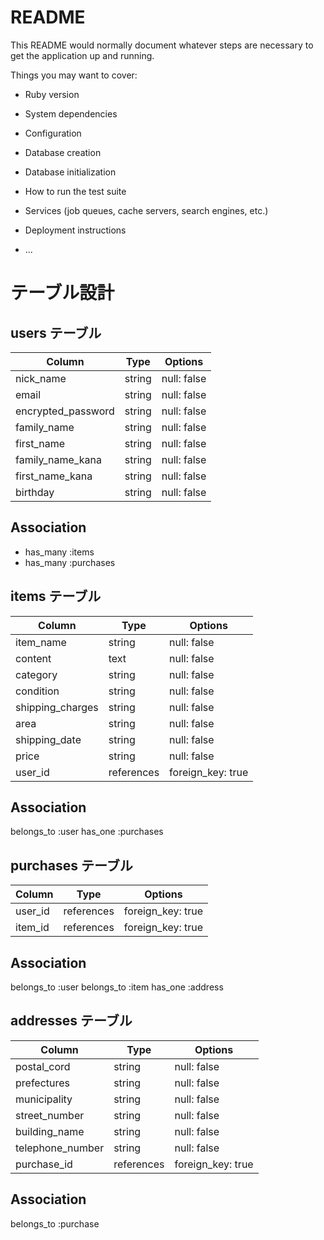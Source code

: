 # README

This README would normally document whatever steps are necessary to get the
application up and running.

Things you may want to cover:

* Ruby version

* System dependencies

* Configuration

* Database creation

* Database initialization

* How to run the test suite

* Services (job queues, cache servers, search engines, etc.)

* Deployment instructions

* ...

# テーブル設計

## users テーブル

| Column             | Type     | Options          |
| ------------------ | ------   | -----------      |
| nick_name          | string   | null: false      |
| email              | string   | null: false      |
| encrypted_password | string   | null: false      |   
| family_name        | string   | null: false      |
| first_name         | string   | null: false      |
| family_name_kana   | string   | null: false      |
| first_name_kana    | string   | null: false      |
| birthday           | string   | null: false      |

## Association

- has_many :items
- has_many :purchases

## items テーブル

| Column             | Type      | Options          |
| ------------------ | ------    | -----------      |    
| item_name          | string    | null: false      |
| content            | text      | null: false      |
| category           | string    | null: false      |
| condition          | string    | null: false      |   
| shipping_charges   | string    | null: false      |
| area               | string    | null: false      |
| shipping_date      | string    | null: false      |
| price              | string    | null: false      |
| user_id            | references| foreign_key: true|

## Association

belongs_to :user
has_one    :purchases

## purchases テーブル

| Column             | Type      | Options          |
| ------------------ | ------    | -----------      |    
| user_id            | references| foreign_key: true|
| item_id            | references| foreign_key: true|

## Association

belongs_to :user
belongs_to :item
has_one    :address

## addresses テーブル

| Column             | Type      | Options          |
| ------------------ | ------    | -----------      |    
| postal_cord        | string    | null: false      |
| prefectures        | string    | null: false      |
| municipality       | string    | null: false      |
| street_number      | string    | null: false      |   
| building_name      | string    | null: false      |
| telephone_number   | string    | null: false      |
| purchase_id        | references| foreign_key: true|

## Association

belongs_to :purchase

